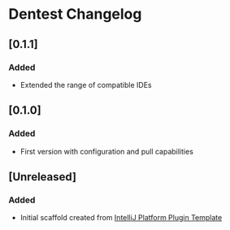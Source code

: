 <!-- Keep a Changelog guide -> https://keepachangelog.com -->

# Dentest Changelog

## [0.1.1]
### Added
- Extended the range of compatible IDEs

## [0.1.0]
### Added
- First version with configuration and pull capabilities

## [Unreleased]
### Added
- Initial scaffold created from [IntelliJ Platform Plugin Template](https://github.com/JetBrains/intellij-platform-plugin-template)
